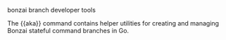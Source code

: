 bonzai branch developer tools

The {{aka}} command contains helper utilities for creating and managing Bonzai stateful command branches in Go.
